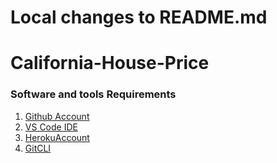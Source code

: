 # Local changes to README.md
# California-House-Price

### Software and tools Requirements

1. [Github Account](https://github.com)
2. [VS Code IDE](https://visualstudio.com/)
3. [HerokuAccount](https://heroku.com)
4. [GitCLI](https://git-scm.com/book/en/v2/Getting-Started-The-Command-Line)

